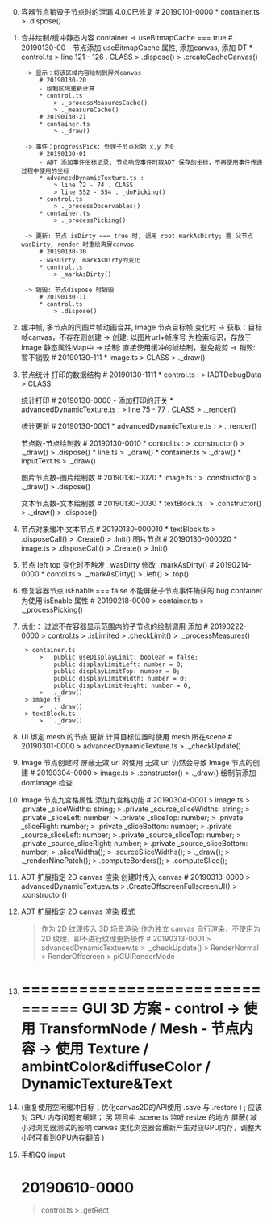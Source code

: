 0. 容器节点销毁子节点时的泄漏
    4.0.0已修复
        # 20190101-0000
        * container.ts
            > .dispose()

1. 合并绘制/缓冲静态内容
    container -> useBitmapCache === true
            # 20190130-00
            - 节点添加 useBitmapCache 属性, 添加canvas, 添加 DT
            * control.ts
                > line 121 - 126 . CLASS
                > .dispose()
                > .createCacheCanvas()

        -> 显示：将该区域内容绘制到屏外canvas
            # 20190130-20   
            - 绘制区域重新计算
            * control.ts
                > ._processMeasuresCache()
                > ._measureCache()
            # 20190130-21
            * container.ts
                > ._draw()

        -> 事件：progressPick: 处理子节点起始 x,y 为0
            # 20190130-01
            - ADT 添加事件坐标记录, 节点响应事件时取ADT 保存的坐标，不再使用事件传递过程中使用的坐标
            * advancedDynamicTexture.ts : 
                > line 72 - 74 . CLASS
                > line 552 - 554 . _doPicking()
            * control.ts
                > ._processObservables()
            * container.ts
                > ._processPicking()

        -> 更新: 节点 isDirty === true 时, 调用 root.markAsDirty; 置 父节点 wasDirty, render 时重绘离屏canvas
            # 20190130-30
            - wasDirty, markAsDirty的变化
            * control.ts
                > _markAsDirty()

        -> 销毁: 节点dispose 时销毁
            # 20190130-11
            * control.ts
                > .dispose()

2. 缓冲帧, 多节点的同图片帧动画合并, 
    Image 节点目标帧 变化时
        -> 获取：目标帧canvas，不存在则创建
        -> 创建: 以图片url+帧序号 为检索标识，存放于 Image 静态属性Map中
        -> 绘制: 直接使用缓冲的帧绘制，避免裁剪
        -> 销毁: 暂不销毁
        # 20190130-111
        * image.ts
            > CLASS
            > ._draw()

3. 节点统计
    打印的数据结构
        # 20190130-1111
        * control.ts : 
            > IADTDebugData
            > CLASS 

    统计打印
        # 20190130-0000
        - 添加打印的开关
        * advancedDynamicTexture.ts : 
            > line 75 - 77 . CLASS
            > ._render()

    统计更新
        # 20190130-0001
        * advancedDynamicTexture.ts : 
            > ._render()

    节点数-节点绘制数
        # 20190130-0010
        * control.ts : 
            > .constructor()
            > ._draw()
            > .dispose()
        * line.ts
            > ._draw()
        * container.ts
            > ._draw()
        * inputText.ts
            > ._draw()

    图片节点数-图片绘制数
        # 20190130-0020
        * image.ts : 
            > .constructor()
            > ._draw()
            > .dispose()

    文本节点数-文本绘制数
        # 20190130-0030
        * textBlock.ts : 
            > .constructor()
            > ._draw()
            > .dispose()

4. 节点对象缓冲
    文本节点
        # 20190130-000010
        * textBlock.ts
            > .disposeCall()
            > .Create()
            > .Init()
    图片节点
        # 20190130-000020
        * image.ts
            > .disposeCall()
            > .Create()
            > .Init()

5. 节点 left top 变化时不触发 _wasDirty
    修改 _markAsDirty()
        # 20190214-0000
        * contol.ts
            > ._markAsDirty()
            > .left()
            > .top()

6. 修复容器节点 isEnable === false 不能屏蔽子节点事件捕获的 bug
    container 为使用 isEnable 属性
        # 20190218-0000
        > container.ts
            > ._processPicking()

7. 优化： 过滤不在容器显示范围内的子节点的绘制调用
    添加 
        # 20190222-0000
        > control.ts
            > .isLimited
            > .checkLimit()
            > ._processMeasures()

        > container.ts
            >   public useDisplayLimit: boolean = false;
                public displayLimitLeft: number = 0;
                public displayLimitTop: number = 0;
                public displayLimitWidth: number = 0;
                public displayLimitHeight: number = 0;
            >   ._draw()
        > image.ts
            >   ._draw()
        > textBlock.ts
            >   ._draw()

8. UI 绑定 mesh 的节点 更新
    计算目标位置时使用 mesh 所在scene
        # 20190301-0000
        > advancedDynamicTexture.ts
            > ._checkUpdate()

9. Image 节点创建时 屏蔽无效 url 的使用
    无效 url 仍然会导致 Image 节点的创建
        # 20190304-0000
        > image.ts
            > .constructor()
            > ._draw() 绘制前添加 domImage 检查

10. Image 节点九宫格属性
    添加九宫格功能
        # 20190304-0001
        > image.ts
            > .private _sliceWidths: string;
            > .private _source_sliceWidths: string;
            > .private _sliceLeft: number;
            > .private _sliceTop: number;
            > .private _sliceRight: number;
            > .private _sliceBottom: number;
            > .private _source_sliceLeft: number;
            > .private _source_sliceTop: number;
            > .private _source_sliceRight: number;
            > .private _source_sliceBottom: number;
            > .sliceWidths();
            > .sourceSliceWidths();
            > ._draw();
            > ._renderNinePatch();
            > .computeBorders();
            > .computeSlice();

11. ADT 扩展指定 2D canvas 渲染
    创建时传入 canvas
        # 20190313-0000
        > advancedDynamicTextuew.ts
            > .CreateOffscreenFullscreenUI()
            > .constructor()
    
11. ADT 扩展指定 2D canvas 渲染 模式
    > 作为 2D 纹理传入 3D 场景渲染
    > 作为独立 canvas 自行渲染，不使用为 2D 纹理，即不进行纹理更新操作
        # 20190313-0001
        > advancedDynamicTextuew.ts
            > ._checkUpdate()
            > RenderNormal
            > RenderOffscreen
            > piGUIRenderMode

13. ===============================
    GUI 3D 方案
        - control -> 使用 TransformNode / Mesh
        - 节点内容 -> 使用 Texture / ambintColor&diffuseColor / DynamicTexture&Text
    ===============================

14.  (重复使用空闲缓冲目标；优化canvas2D的API使用 .save 与 .restore ) ; 
    应该对 GPU 内存问题有缓建；
    另 项目中 .scene.ts 监听 resize 的地方 屏蔽( 减小对浏览器测试的影响 canvas 变化浏览器会重新产生对应GPU内存，调整大小时可看到GPU内存翻倍 )

15. 手机QQ input 
    # 20190610-0000
    > control.ts
        > .getRect